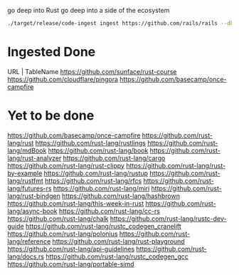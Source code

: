 go deep into Rust
go deep into a side of the ecosystem

``` bash
./target/release/code-ingest ingest https://github.com/rails/rails --db-path /Users/neetipatni/desktop/PensieveDB01
```


# Ingested Done



URL | TableName
https://github.com/sunface/rust-course
https://github.com/cloudflare/pingora
https://github.com/basecamp/once-campfire



# Yet to be done
https://github.com/basecamp/once-campfire
https://github.com/rust-lang/rust
https://github.com/rust-lang/rustlings
https://github.com/rust-lang/mdBook
https://github.com/rust-lang/book
https://github.com/rust-lang/rust-analyzer
https://github.com/rust-lang/cargo
https://github.com/rust-lang/rust-clippy
https://github.com/rust-lang/rust-by-example
https://github.com/rust-lang/rustup
https://github.com/rust-lang/rustfmt
https://github.com/rust-lang/rfcs
https://github.com/rust-lang/futures-rs
https://github.com/rust-lang/miri
https://github.com/rust-lang/rust-bindgen
https://github.com/rust-lang/hashbrown
https://github.com/rust-lang/this-week-in-rust
https://github.com/rust-lang/async-book
https://github.com/rust-lang/cc-rs
https://github.com/rust-lang/chalk
https://github.com/rust-lang/rustc-dev-guide
https://github.com/rust-lang/rustc_codegen_cranelift
https://github.com/rust-lang/polonius
https://github.com/rust-lang/reference
https://github.com/rust-lang/rust-playground
https://github.com/rust-lang/api-guidelines
https://github.com/rust-lang/docs.rs
https://github.com/rust-lang/rustc_codegen_gcc
https://github.com/rust-lang/portable-simd




